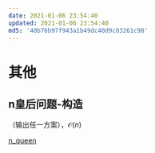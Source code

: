 ```yaml
---
date: 2021-01-06 23:54:40
updated: 2021-01-06 23:54:40
md5: '40b76b97f943a1b49dc40d9c83261c98'
---
```


# 其他

## n皇后问题-构造

（输出任一方案），$\mathcal{O} (n)$

[n_queen](cpp/n_queen.cpp ':include :type=code')
